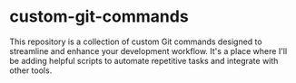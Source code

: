 # custom-git-commands
This repository is a collection of custom Git commands designed to streamline and enhance your development workflow. It's a place where I'll be adding helpful scripts to automate repetitive tasks and integrate with other tools.


